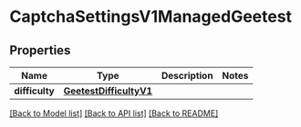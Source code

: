 # CaptchaSettingsV1ManagedGeetest

## Properties
Name | Type | Description | Notes
------------ | ------------- | ------------- | -------------
**difficulty** | [**GeetestDifficultyV1**](GeetestDifficultyV1.md) |  | 

[[Back to Model list]](../README.md#documentation-for-models) [[Back to API list]](../README.md#documentation-for-api-endpoints) [[Back to README]](../README.md)

